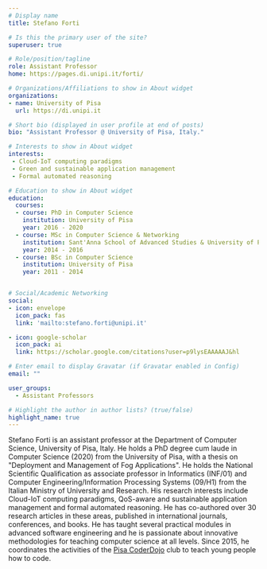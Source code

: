 ```yaml
---
# Display name
title: Stefano Forti

# Is this the primary user of the site?
superuser: true

# Role/position/tagline
role: Assistant Professor
home: https://pages.di.unipi.it/forti/

# Organizations/Affiliations to show in About widget
organizations:
- name: University of Pisa
  url: https://di.unipi.it

# Short bio (displayed in user profile at end of posts)
bio: "Assistant Professor @ University of Pisa, Italy."

# Interests to show in About widget
interests:
 - Cloud-IoT computing paradigms
 - Green and sustainable application management
 - Formal automated reasoning 

# Education to show in About widget
education:
  courses:
  - course: PhD in Computer Science
    institution: University of Pisa
    year: 2016 - 2020
  - course: MSc in Computer Science & Networking
    institution: Sant'Anna School of Advanced Studies & University of Pisa
    year: 2014 - 2016
  - course: BSc in Computer Science
    institution: University of Pisa
    year: 2011 - 2014


# Social/Academic Networking
social:
- icon: envelope
  icon_pack: fas
  link: 'mailto:stefano.forti@unipi.it'

- icon: google-scholar
  icon_pack: ai
  link: https://scholar.google.com/citations?user=p9lysEAAAAAJ&hl

# Enter email to display Gravatar (if Gravatar enabled in Config)
email: ""

user_groups:
  - Assistant Professors

# Highlight the author in author lists? (true/false)
highlight_name: true
---
```


Stefano Forti is an assistant professor at the Department of Computer Science, University of Pisa, Italy. He holds a PhD degree cum laude in Computer Science (2020) from the University of Pisa, with a thesis on "Deployment and Management of Fog Applications". He holds the National Scientific Qualification as associate professor in Informatics (INF/01) and Computer Engineering/Information Processing Systems (09/H1) from the Italian Ministry of University and Research. His research interests include Cloud-IoT computing paradigms, QoS-aware and sustainable application management and formal automated reasoning. He has co-authored over 30 research articles in these areas, published in international journals, conferences, and books. He has taught several practical modules in advanced software engineering and he is passionate about innovative methodologies for teaching computer science at all levels. Since 2015, he coordinates the activities of the [Pisa CoderDojo](http://pisa.coderdojo.it/) club to teach young people how to code.
